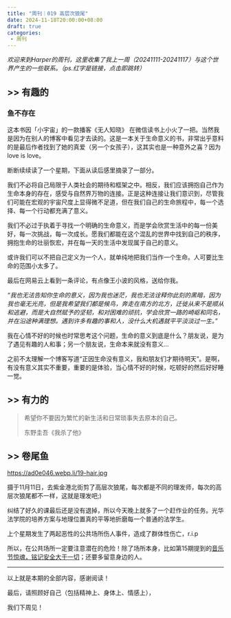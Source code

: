 ```yaml
---
title: "周刊｜019 高层次狼尾"
date: 2024-11-18T20:00:00+08:00
draft: true
categories:
 - 周刊 
---
```



*欢迎来到Harper的周刊，这里收集了我上一周（20241111-20241117）与这个世界产生的一些联系。（ps.红字是链接，点击即跳转）*

## >> 有趣的

### 鱼不存在

这本书因「小宇宙」的一款播客《无人知晓》 在微信读书上小火了一把。当然我是因为在别人的博客中看见才去读的。这是一本关于生命意义的书，非常出乎意料的是最后作者找到了她的真爱（另一个女孩子），这其实也是一种意外之喜？因为love is love。

断断续续读了一个星期，下面从读后感里摘录了一部分。

我们不必将自己局限于人类社会的期待和框架之中。相反，我们应该拥抱自己作为生命本身的存在，感受与自然界万物的连接。正是这种连接让我们意识到，尽管我们可能在宏观的宇宙尺度上显得微不足道，但在我们自己的生命旅程中，每一个选择、每一个行动都充满了意义。

我们不必过于执着于寻找一个明确的生命意义，而是学会欣赏生活中的每一份美好，每一次挑战，每一次成长。愿我们都能在这个混乱的世界中找到自己的秩序，拥抱生命的壮丽恢宏，并在每一天的生活中发现属于自己的意义。

或许我们可以不把自己定义为一个人，就单纯地把我们当作一个生命。人可要比生命的范围小太多了。

最后在网易云上看到一条评论，有点像王小波的风格，送给你我。

*“我也无法告知你生命的意义，因为我也迷茫，我也无法诠释你此刻的黑暗，因为我也毫无光亮，但是我希望我们都是候鸟，奔走在南方的北方，迁徙从来不是顺从和逃避，而是大自然赋予的坚韧，和对困难的顽抗，学会欣赏一路的崎岖和同名，并在沿途种满理想。遇到许多有趣的事和人，没什么大机遇就平平淡淡过一生。”* 

我在心情不好的时候也时常思考这个问题，生命的意义到底是什么？朋友说，是为了遇见有趣的人和事；另一个朋友说，生命本来就没有意义...

之前不太理解一个博客写道“正因生命没有意义，我和朋友们才期待明天”。是啊，有没有意义其实不重要，重要的是体验，当心情不好的时候，吃顿好的然后好好睡一觉。
## >> 有力的

>希望你不要因为繁忙的新生活和日常琐事失去原本的自己。 
>
>东野圭吾《我杀了他》

## >> 卷尾鱼

https://ad0e046.webp.li/19-hair.jpg

摄于11月11日，去紫金港北街剪了高层次狼尾，每次都是不同的理发师，每次的高层次狼尾都不一样，这就是理发吧;)

纠结了好久的课最后还是没有退掉，所以今天晚上就多了一个赶作业的任务。光华法学院的培养方案与地理位置真的平等地折磨每一个普通的法学生。

上个星期发生了两起恶性的公共场所伤人事件，造成了群体性伤亡，r.i.p

所以，在公共场所一定要注意潜在的危险！除了场所本身，比如第15期提到的[音乐节惊魂，铭记安全大于一切](https://wiki.eryajf.net/pages/6baaa2)；还要多留意身边的人。

---

以上就是本期的全部内容，感谢阅读！

最后，请照顾好自己（包括精神上、身体上、情感上），

我们下周见！

